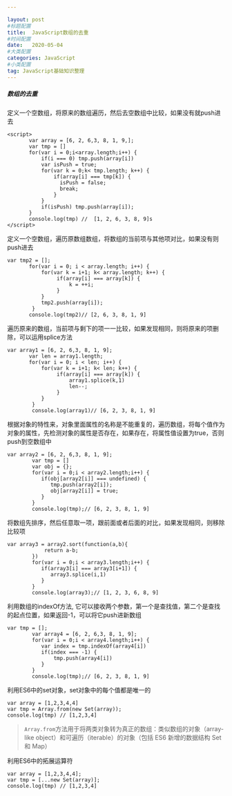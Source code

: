 ```yaml
---

layout: post
#标题配置
title:  JavaScript数组的去重
#时间配置
date:   2020-05-04
#大类配置
categories: JavaScript
#小类配置
tag: JavaScript基础知识整理
---
```


##### 数组的去重

定义一个空数组，将原来的数组遍历，然后去空数组中比较，如果没有就push进去

```
<script>
       var array = [6, 2, 6,3, 8, 1, 9,];
       var tmp = []
       for(var i = 0;i<array.length;i++) {
           if(i === 0) tmp.push(array[i])
           var isPush = true;
           for(var k = 0;k< tmp.length; k++) {
               if(array[i] === tmp[k]) {
                 isPush = false;
                 break;
               }
           }
           if(isPush) tmp.push(array[i]);
       }
       console.log(tmp) //  [1, 2, 6, 3, 8, 9]s
</script>
```

定义一个空数组，遍历原数组数组，将数组的当前项与其他项对比，如果没有则push进去

```
var tmp2 = [];
       for(var i = 0; i < array.length; i++) {
           for(var k = i+1; k< array.length; k++) {
                if(array[i] === array[k]) {
                    k = ++i;
                }
           }
           tmp2.push(array[i]);
        }
       console.log(tmp2)// [2, 6, 3, 8, 1, 9]
```

遍历原来的数组，当前项与剩下的项一一比较，如果发现相同，则将原来的项删除，可以运用splice方法

```
var array1 = [6, 2, 6,3, 8, 1, 9];
       var len = array1.length;
       for(var i = 0; i < len; i++) {
           for(var k = i+1; k< len; k++) {
                if(array[i] === array[k]) {
                    array1.splice(k,1)
                    len--;
                }
           }
        }
        console.log(array1)// [6, 2, 3, 8, 1, 9]

```

根据对象的特性来，对象里面属性的名称是不能重复的，遍历数组，将每个值作为对象的属性，先检测对象的属性是否存在，如果存在，将属性值设置为true，否则push到空数组中

```
var array2 = [6, 2, 6,3, 8, 1, 9];
        var tmp = []
        var obj = {};
        for(var i = 0;i < array2.length;i++) {
           if(obj[array2[i]] === undefined) {
              tmp.push(array2[i]);
              obj[array2[i]] = true;
           }
        }
        console.log(tmp);// [6, 2, 3, 8, 1, 9]
```

将数组先排序，然后任意取一项，跟前面或者后面的对比，如果发现相同，则移除比较项

```
var array3 = array2.sort(function(a,b){
            return a-b;
        })
        for(var i = 0;i < array3.length;i++) {
           if(array3[i] === array3[i+1]) {
              array3.splice(i,1)
           }
        }
        console.log(array3);// [1, 2, 3, 6, 8, 9]
```

利用数组的indexOf方法, 它可以接收两个参数，第一个是查找值，第二个是查找的起点位置，如果返回-1，可以将它push进新数组

```
var tmp = [];
        var array4 = [6, 2, 6,3, 8, 1, 9];
        for(var i = 0;i < array4.length;i++) {
           var index = tmp.indexOf(array4[i])
           if(index === -1) {
               tmp.push(array4[i])
           }
        }
        console.log(tmp);// [6, 2, 3, 8, 1, 9]
```

利用ES6中的set对象，set对象中的每个值都是唯一的

```
var array = [1,2,3,4,4]
var tmp = Array.from(new Set(array));
console.log(tmp) // [1,2,3,4]
```

> `Array.from`方法用于将两类对象转为真正的数组：类似数组的对象（array-like object）和可遍历（iterable）的对象（包括 ES6 新增的数据结构 Set 和 Map）

利用ES6中的拓展运算符

```
var array = [1,2,3,4,4];
var tmp = [...new Set(array)];
console.log(tmp) // [1,2,3,4]
```



